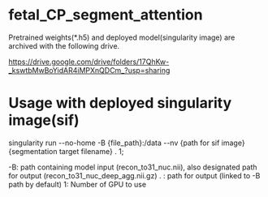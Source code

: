 # fetal_CP_segment_attention


Pretrained weights(*.h5) and deployed model(singularity image) are archived with the following drive.

https://drive.google.com/drive/folders/17QhKw-_kswtbMwBoYidAR4iMPXnQDCm_?usp=sharing


# Usage with deployed singularity image(sif)
singularity run --no-home -B {file_path}:/data --nv {path for sif image} {segmentation target filename} . 1;

-B: path containing model input (recon_to31_nuc.nii), also designated path for output (recon_to31_nuc_deep_agg.nii.gz)
. : path for output (linked to -B path by default)
1: Number of GPU to use
